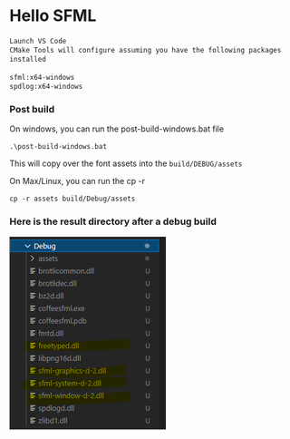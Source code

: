 # Hello SFML

```
Launch VS Code
CMake Tools will configure assuming you have the following packages installed

sfml:x64-windows
spdlog:x64-windows
```

### Post build

On windows, you can run the post-build-windows.bat file

```
.\post-build-windows.bat
```

This will copy over the font assets into the `build/DEBUG/assets`

On Max/Linux, you can run the cp -r

```
cp -r assets build/Debug/assets
```

### Here is the result directory after a debug build

![Screenshot](doc/debug-libs-screenshot.png)
